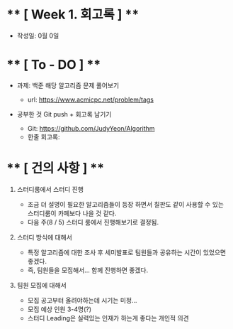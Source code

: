 # ** [ Week 1. 회고록 ] **
- 작성일: 0월 0일

# ** [ To - DO ] **
- 과제: 백준 해당 알고리즘 문제 풀어보기
    - url: https://www.acmicpc.net/problem/tags
    

- 공부한 것 Git push + 회고록 남기기
    - Git: https://github.com/JudyYeon/Algorithm
    - 한줄 회고록: 

# ** [ 건의 사항 ] **
1. 스터디룸에서 스터디 진행
    - 조금 더 설명이 필요한 알고리즘들이 등장 하면서 칠판도 같이 사용할 수 있는 스터디룸이 카페보다 나을 것 같다.
    - 다음 주(8 / 5) 스터디 룸에서 진행해보기로 결정됨.  
   

2. 스터디 방식에 대해서
    - 특정 알고리즘에 대한 조사 후 세미발표로 팀원들과 공유하는 시간이 있었으면 좋겠다.
    - 즉, 팀원들을 모집해서... 함께 진행하면 좋겠다.
   
    

3. 팀원 모집에 대해서
    - 모집 공고부터 올려야하는데 시기는 미정...
    - 모집 예상 인원 3-4명(?)
    - 스터디 Leading은 실력있는 인재가 하는게 좋다는 개인적 의견
